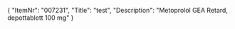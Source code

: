 {
  "ItemNr": "007231",
  "Title": "test",
  "Description": "Metoprolol GEA Retard, depottablett 100 mg"
}
